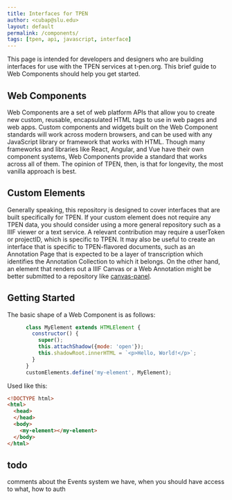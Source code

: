 ```yaml
---
title: Interfaces for TPEN
author: <cubap@slu.edu>
layout: default
permalink: /components/
tags: [tpen, api, javascript, interface]
---
```


This page is intended for developers and designers who are building interfaces for
use with the TPEN services at t‑pen.org. This brief guide to Web Components should 
help you get started.

## Web Components

Web Components are a set of web platform APIs that allow you to create new custom, 
reusable, encapsulated HTML tags to use in web pages and web apps. Custom components 
and widgets built on the Web Component standards will work across modern browsers, 
and can be used with any JavaScript library or framework that works with HTML.
Though many frameworks and libraries like React, Angular, and Vue have their own 
component systems, Web Components provide a standard that works across all of them. 
The opinion of TPEN, then, is that for longevity, the most vanilla approach is best.

## Custom Elements

Generally speaking, this repository is designed to cover interfaces that are built 
specifically for TPEN. If your custom element does not require any TPEN data, you 
should consider using a more general repository such as a IIIF viewer or a text 
service. A relevant contribution may require a userToken or projectID, which is 
specific to TPEN. It may also be useful to create an interface that is specific to 
TPEN-flavored documents, such as an Annotation Page that is expected to be a layer 
of transcription which identifies the Annotation Collection to which it belongs.
On the other hand, an element that renders out a IIIF Canvas or a Web Annotation 
might be better submitted to a repository like [canvas-panel](https://canvas-panel.digirati.com/).

## Getting Started

The basic shape of a Web Component is as follows:

```javascript
      class MyElement extends HTMLElement {
        constructor() {
          super();
          this.attachShadow({mode: 'open'});
          this.shadowRoot.innerHTML = `<p>Hello, World!</p>`;
        }
      }
      customElements.define('my-element', MyElement);
```

Used like this:

```html
<!DOCTYPE html>
<html>
  <head>
  </head>
  <body>
    <my-element></my-element>
  </body>
</html>
```

## todo

comments about the Events system we have, when you should have access to what, how to auth
